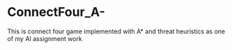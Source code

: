 # ConnectFour_A-
This is connect four game implemented with A* and threat heuristics as one of my AI assignment work
